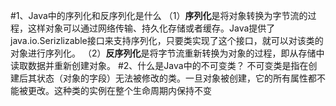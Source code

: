 #1、Java中的序列化和反序列化是什么
（1）**序列化**是将对象转换为字节流的过程，这样对象可以通过网络传输、持久化存储或者缓存。Java提供了java.io.Serizlizable接口来支持序列化，只要类实现了这个接口，就可以对该类的对象进行序列化。
（2）**反序列化**是将字节流重新转换为对象的过程，即从存储中读取数据并重新创建对象。
#2、什么是Java中的不可变类？
不可变类是指在创建后其状态（对象的字段）无法被修改的类。一旦对象被创建，它的所有属性都不能被更改。这种类的实例在整个生命周期内保持不变
